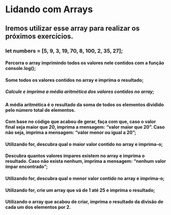 # Lidando com Arrays

## Iremos utilizar esse array para realizar os próximos exercícios.
### let numbers = [5, 9, 3, 19, 70, 8, 100, 2, 35, 27];

#### Percorra o array imprimindo todos os valores nele contidos com a função console.log();

#### Some todos os valores contidos no array e imprima o resultado;
##### Calcule e imprima a média aritmética dos valores contidos no array;

#### A média aritmética é o resultado da soma de todos os elementos dividido pelo número total de elementos.

#### Com base no código que acabou de gerar, faça com que, caso o valor final seja maior que 20, imprima a mensagem: “valor maior que 20”. Caso não seja, imprima a mensagem: “valor menor ou igual a 20”;

#### Utilizando for, descubra qual o maior valor contido no array e imprima-o;

#### Descubra quantos valores ímpares existem no array e imprima o resultado. Caso não exista nenhum, imprima a mensagem: “nenhum valor ímpar encontrado”;

#### Utilizando for, descubra qual o menor valor contido no array e imprima-o;

#### Utilizando for, crie um array que vá de 1 até 25 e imprima o resultado;

#### Utilizando o array que acabou de criar, imprima o resultado da divisão de cada um dos elementos por 2.